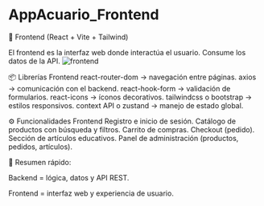 # AppAcuario_Frontend

🔹 Frontend (React + Vite + Tailwind)

El frontend es la interfaz web donde interactúa el usuario. Consume los datos de la API.
![frontend](https://github.com/user-attachments/assets/cdf03b57-5656-4d05-8af3-6d470c53900c)

📦 Librerías Frontend
     react-router-dom → navegación entre páginas.
     axios → comunicación con el backend.
     react-hook-form → validación de formularios.
     react-icons → íconos decorativos.
     tailwindcss o bootstrap → estilos responsivos.
     context API o zustand → manejo de estado global.


⚙️ Funcionalidades Frontend
      Registro e inicio de sesión.
      Catálogo de productos con búsqueda y filtros.
      Carrito de compras.
      Checkout (pedido).
      Sección de artículos educativos.
      Panel de administración (productos, pedidos, artículos).

📌 Resumen rápido:

  Backend = lógica, datos y API REST.

  Frontend = interfaz web y experiencia de usuario.




